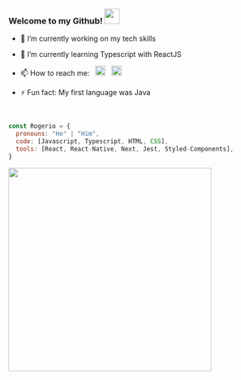 ### Welcome to my Github! <img src="https://raw.githubusercontent.com/iampavangandhi/iampavangandhi/master/gifs/Hi.gif" width="30px">

- 🔭 I’m currently working on my tech skills
- 🌱 I’m currently learning Typescript with ReactJS
- 📫 How to reach me: &nbsp;
 <a href="https://www.linkedin.com/in/rogerio-botelho"><img src="https://cdn-icons-png.flaticon.com/512/124/124011.png" width="20"></img></a> &nbsp;
<a href=mailto:rogeriovinicios3001@gmail.com><img src="https://cdn-icons-png.flaticon.com/512/281/281769.png" width="20"></img></a> 

- ⚡ Fun fact: My first language was Java

</br>

```javascript
const Rogerio = {
  pronouns: "He" | "Him",
  code: [Javascript, Typescript, HTML, CSS],
  tools: [React, React-Native, Next, Jest, Styled-Components],
}
```

<img width="400px" align="left" src="https://github-readme-stats.vercel.app/api/top-langs/?username=rogerio3001&hide=html&layout=compact&theme=buefy" />

<!--
  architecture: ["microservices", "Clean Architecture"],
  course: "I am doing the ReactJS, Hooks, Recoil, TDD, Clean Architecture, SOLID (with Rodrigo Manguinho) course focused on React and Typescript"
**Rogerio3001/Rogerio3001** is a ✨ _special_ ✨ repository because its `README.md` (this file) appears on your GitHub profile.
-->
